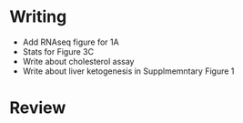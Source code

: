 

# Writing 

* Add RNAseq figure for 1A
* Stats for Figure 3C
* Write about cholesterol assay
* Write about liver ketogenesis in Supplmemntary Figure 1

# Review